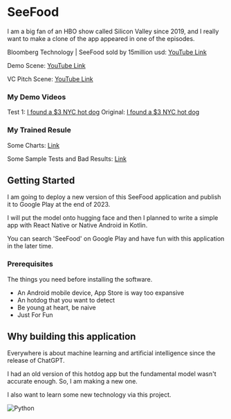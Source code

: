 # SeeFood

I am a big fan of an HBO show called Silicon Valley since 2019, and I really want to make a clone of the app appeared in one of the episodes.

Bloomberg Technology | SeeFood sold by 15million usd: [YouTube Link](https://www.youtube.com/watch?v=gzbuhlMyZxY)

Demo Scene: [YouTube Link](https://www.youtube.com/watch?v=6ViobQys1iQ)

VC Pitch Scene: [YouTube Link](https://www.youtube.com/watch?v=LDQcgkDn0yU)

### My Demo Videos

Test 1: [I found a $3 NYC hot dog](https://www.youtube.com/shorts/0h0iMVBngtw) Original: [I found a $3 NYC hot dog](https://www.youtube.com/shorts/WlDVT_I73ic)

### My Trained Resule

Some Charts: [Link](https://github.com/csluk2001/seefood-not-hotdog/tree/main/yolo/model/train_result/train)

Some Sample Tests and Bad Results: [Link](https://github.com/csluk2001/seefood-not-hotdog/tree/main/yolo/model/test)

## Getting Started

I am going to deploy a new version of this SeeFood application and publish it to Google Play at the end of 2023.

I will put the model onto hugging face and then I planned to write a simple app with React Native or Native Android in Kotlin.

You can search 'SeeFood' on Google Play and have fun with this application in the later time.

### Prerequisites

The things you need before installing the software.

* An Android mobile device, App Store is way too expansive
* An hotdog that you want to detect
* Be young at heart, be naive
* Just For Fun

## Why building this application


Everywhere is about machine learning and artificial intelligence since the release of ChatGPT.

I had an old version of this hotdog app but the fundamental model wasn't accurate enough. So, I am making a new one.

I also want to learn some new technology via this project.

![Python](https://img.shields.io/static/v1?style=for-the-badge&message=Python&color=3776AB&logo=Python&logoColor=FFFFFF&label=)
